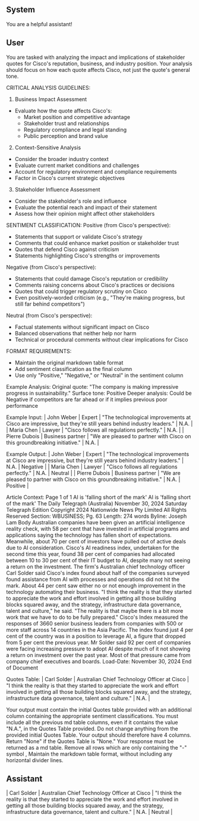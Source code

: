 ## System

You are a helpful assistant!

## User


You are tasked with analyzing the impact and implications of stakeholder quotes for Cisco's reputation, business, and industry position. Your analysis should focus on how each quote affects Cisco, not just the quote's general tone.

CRITICAL ANALYSIS GUIDELINES:
1. Business Impact Assessment
- Evaluate how the quote affects Cisco's:
  * Market position and competitive advantage
  * Stakeholder trust and relationships
  * Regulatory compliance and legal standing
  * Public perception and brand value

2. Context-Sensitive Analysis
- Consider the broader industry context
- Evaluate current market conditions and challenges
- Account for regulatory environment and compliance requirements
- Factor in Cisco's current strategic objectives

3. Stakeholder Influence Assessment
- Consider the stakeholder's role and influence
- Evaluate the potential reach and impact of their statement
- Assess how their opinion might affect other stakeholders

SENTIMENT CLASSIFICATION:
Positive (from Cisco's perspective):
- Statements that support or validate Cisco's strategy
- Comments that could enhance market position or stakeholder trust
- Quotes that defend Cisco against criticism
- Statements highlighting Cisco's strengths or improvements

Negative (from Cisco's perspective):
- Statements that could damage Cisco's reputation or credibility
- Comments raising concerns about Cisco's practices or decisions
- Quotes that could trigger regulatory scrutiny on Cisco
- Even positively-worded criticism (e.g., "They're making progress, but still far behind competitors")

Neutral (from Cisco's perspective):
- Factual statements without significant impact on Cisco
- Balanced observations that neither help nor harm
- Technical or procedural comments without clear implications for Cisco

FORMAT REQUIREMENTS:
- Maintain the original markdown table format
- Add sentiment classification as the final column
- Use only "Positive," "Negative," or "Neutral" in the sentiment column

Example Analysis:
Original quote: "The company is making impressive progress in sustainability."
Surface tone: Positive
Deeper analysis: Could be Negative if competitors are far ahead or if it implies previous poor performance

Example Input:
| John Weber | Expert | "The technological improvements at Cisco are impressive, but they're still years behind industry leaders." | N.A. |
| Maria Chen | Lawyer | "Cisco follows all regulations perfectly." | N.A. |
| Pierre Dubois | Business partner | "We are pleased to partner with Cisco on this groundbreaking initiative." | N.A. |

Example Output:
| John Weber | Expert | "The technological improvements at Cisco are impressive, but they're still years behind industry leaders." | N.A. | Negative |
| Maria Chen | Lawyer | "Cisco follows all regulations perfectly." | N.A. | Neutral |
| Pierre Dubois | Business partner | "We are pleased to partner with Cisco on this groundbreaking initiative." | N.A. | Positive |

Article Context:
Page 1 of 1
AI is 'falling short of the mark'
AI is 'falling short of the mark'
The Daily Telegraph (Australia)
November 30, 2024 Saturday
Telegraph Edition
Copyright 2024 Nationwide News Pty Limited All Rights Reserved
Section: WBUSINESS; Pg. 63
Length: 274 words
Byline: Joseph Lam
Body
Australian companies have been given an artificial intelligence reality check, with 58 per cent that have invested in 
artificial programs and applications saying the technology has fallen short of expectations.
Meanwhile, about 70 per cent of investors have pulled out of active deals due to AI consideration. Cisco's AI 
readiness index, undertaken for the second time this year, found 38 per cent of companies had allocated between 
10 to 30 per cent of their IT budget to AI, despite many not seeing a return on the investment.
The firm's Australian chief technology officer Carl Solder said Cisco's index found about half of the companies 
surveyed found assistance from AI with processes and operations did not hit the mark. About 44 per cent saw either 
no or not enough improvement in the technology automating their business.
"I think the reality is that they started to appreciate the work and effort involved in getting all those building blocks 
squared away, and the strategy, infrastructure data governance, talent and culture," he said. "The reality is that 
maybe there is a bit more work that we have to do to be fully prepared." Cisco's Index measured the responses of 
3660 senior business leaders from companies with 500 or more staff across 14 countries in the Asia Pacific. The 
index found just 4 per cent of the country was in a position to leverage AI, a figure that dropped from 5 per cent the 
previous year. Mr Solder said 92 per cent of companies were facing increasing pressure to adopt AI despite much 
of it not showing a return on investment over the past year. Most of that pressure came from company chief 
executives and boards.
Load-Date: November 30, 2024
End of Document

Quotes Table:
| Carl Solder | Australian Chief Technology Officer at Cisco | "I think the reality is that they started to appreciate the work and effort involved in getting all those building blocks squared away, and the strategy, infrastructure data governance, talent and culture." | N.A. |

Your output must contain the initial Quotes table provided with an additional column containing the appropriate sentiment classifications. You must include all the previous md table columns, even if it contains the value "N.A.", in the Quotes Table provided. Do not change anything from the provided initial Quotes Table. Your output should therefore have 4 columns. Return "None" if the Quotes Table is "None." Your response must be returned as a md table. Remove all rows which are only containing the "-" symbol , Maintain the markdown table format, without including any horizontal divider lines.
        

## Assistant

| Carl Solder | Australian Chief Technology Officer at Cisco | "I think the reality is that they started to appreciate the work and effort involved in getting all those building blocks squared away, and the strategy, infrastructure data governance, talent and culture." | N.A. | Neutral |

